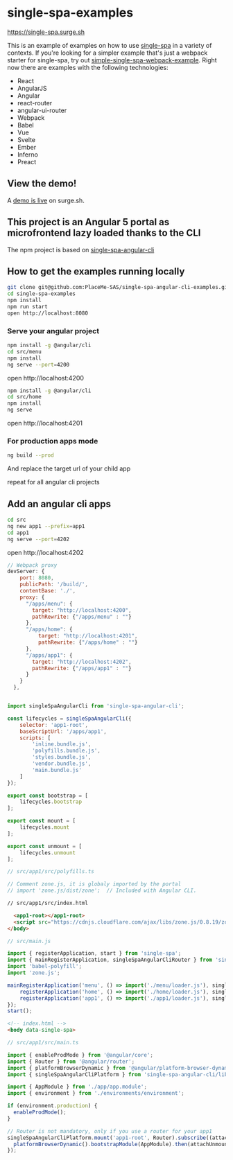 # single-spa-examples
https://single-spa.surge.sh

This is an example of examples on how to use [single-spa](https://github.com/joeldenning/single-spa) in a variety of contexts. If you're looking for a simpler example that's just a webpack starter for single-spa, try out [simple-single-spa-webpack-example](https://github.com/joeldenning/simple-single-spa-webpack-example). Right now there are examples with the following technologies:

- React
- AngularJS
- Angular
- react-router
- angular-ui-router
- Webpack
- Babel
- Vue
- Svelte
- Ember
- Inferno
- Preact

## View the demo!
A [demo is live](http://single-spa.surge.sh) on surge.sh.

## This project is an Angular 5 portal as microfrontend lazy loaded thanks to the CLI

The npm project is based on [single-spa-angular-cli](https://www.npmjs.com/package/single-spa-angular-cli)

## How to get the examples running locally
```bash
git clone git@github.com:PlaceMe-SAS/single-spa-angular-cli-examples.git
cd single-spa-examples
npm install
npm run start
open http://localhost:8080
```

### Serve your angular project
```bash
npm install -g @angular/cli
cd src/menu
npm install
ng serve --port=4200
```
open http://localhost:4200

```bash
npm install -g @angular/cli
cd src/home
npm install
ng serve
```
open http://localhost:4201

### For production apps mode
```bash
ng build --prod
```
And replace the target url of your child app

repeat for all angular cli projects

## Add an angular cli apps
```bash
cd src
ng new app1 --prefix=app1
cd app1
ng serve --port=4202
```
open http://localhost:4202

```js 
// Webpack proxy
devServer: {
    port: 8080,
    publicPath: '/build/',
    contentBase: './',
    proxy: {
      "/apps/menu": {
        target: "http://localhost:4200",
        pathRewrite: {"/apps/menu" : ""}
      },
      "/apps/home": {
          target: "http://localhost:4201",
          pathRewrite: {"/apps/home" : ""}
      },
      "/apps/app1": {
        target: "http://localhost:4202",
        pathRewrite: {"/apps/app1" : ""}
      }
    }
  },
```

```js

import singleSpaAngularCli from 'single-spa-angular-cli';

const lifecycles = singleSpaAngularCli({
    selector: 'app1-root',
    baseScriptUrl: '/apps/app1',
    scripts: [
        'inline.bundle.js',
        'polyfills.bundle.js',
        'styles.bundle.js',
        'vendor.bundle.js',
        'main.bundle.js'
    ]
});

export const bootstrap = [
    lifecycles.bootstrap
];

export const mount = [
    lifecycles.mount
];

export const unmount = [
    lifecycles.unmount
];

```

```js
// src/app1/src/polyfills.ts

// Comment zone.js, it is globaly imported by the portal
// import 'zone.js/dist/zone';  // Included with Angular CLI.
```

```html
// src/app1/src/index.html

  <app1-root></app1-root>
  <script src="https://cdnjs.cloudflare.com/ajax/libs/zone.js/0.8.19/zone.js"></script>
</body>
```

```js
// src/main.js

import { registerApplication, start } from 'single-spa';
import { mainRegisterApplication, singleSpaAngularCliRouter } from 'single-spa-angular-cli/lib/utils';
import 'babel-polyfill';
import 'zone.js';

mainRegisterApplication('menu', () => import('./menu/loader.js'), singleSpaAngularCliRouter.hashPrefix('/**')).then(() => {
    registerApplication('home', () => import('./home/loader.js'), singleSpaAngularCliRouter.hashPrefix('/home', true));
    registerApplication('app1', () => import('./app1/loader.js'), singleSpaAngularCliRouter.hashPrefix('/app1'));
});
start();
```

```html
<!-- index.html -->
<body data-single-spa>
```

```js
// src/app1/src/main.ts

import { enableProdMode } from '@angular/core';
import { Router } from '@angular/router';
import { platformBrowserDynamic } from '@angular/platform-browser-dynamic';
import { singleSpaAngularCliPlatform } from 'single-spa-angular-cli/lib/single-spa-angular-cli-platform';

import { AppModule } from './app/app.module';
import { environment } from './environments/environment';

if (environment.production) {
  enableProdMode();
}

// Router is not mandatory, only if you use a router for your app1
singleSpaAngularCliPlatform.mount('app1-root', Router).subscribe((attachUnmount) => {
  platformBrowserDynamic().bootstrapModule(AppModule).then(attachUnmount);
});
```
